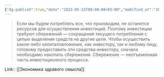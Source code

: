 ```yaml
---
{"dg-publish":true,"date":"2022-05-15T08:48:00+03:00","modified_at":"2022-05-29T14:09:59+03:00","title":"Инвестиции требуют сбережений","permalink":"/quotes/202205150848/","dgHomeLink":false,"dgPassFrontmatter":true}
---
```



> Если мы будем потреблять все, что производим, не останется ресурсов для осуществления инвестиций. Поэтому инвестиции требуют сбережений — сокращения текущего потребления с целью выделения средств на другие цели. Чтобы осуществить какое-либо капиталовложение, как инвестору, так и любому лицу, готовому предоставить эти средства инвестору, сначала необходимо накопить сбережения. Сбережение — неотъемлемая часть инвестиционного процесса.

Link:: [[Экономика здравого смысла]]
